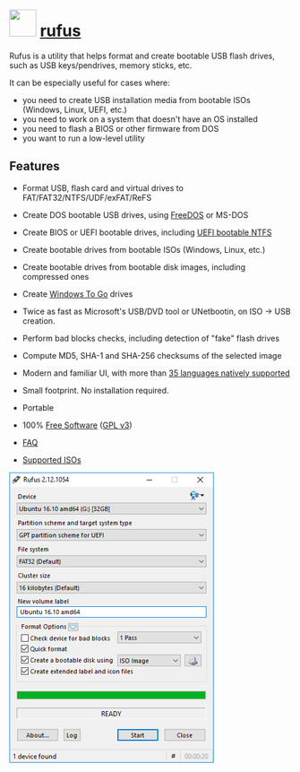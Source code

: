 # <img src="" width="48" height="48"/> [rufus](https://chocolatey.org/packages/rufus.install)

Rufus is a utility that helps format and create bootable USB flash drives, such as USB keys/pendrives, memory sticks, etc.

It can be especially useful for cases where:

- you need to create USB installation media from bootable ISOs (Windows, Linux, UEFI, etc.)
- you need to work on a system that doesn't have an OS installed
- you need to flash a BIOS or other firmware from DOS
- you want to run a low-level utility

## Features

* Format USB, flash card and virtual drives to FAT/FAT32/NTFS/UDF/exFAT/ReFS
* Create DOS bootable USB drives, using [FreeDOS](http://www.freedos.org/) or MS-DOS
* Create BIOS or UEFI bootable drives, including [UEFI bootable NTFS](https://github.com/pbatard/uefi-ntfs)
* Create bootable drives from bootable ISOs (Windows, Linux, etc.)
* Create bootable drives from bootable disk images, including compressed ones
* Create [Windows To Go](https://en.wikipedia.org/wiki/Windows_To_Go) drives
* Twice as fast as Microsoft's USB/DVD tool or UNetbootin, on ISO -> USB creation.
* Perform bad blocks checks, including detection of "fake" flash drives
* Compute MD5, SHA-1 and SHA-256 checksums of the selected image
* Modern and familiar UI, with more than [35 languages natively supported](https://rufus.akeo.ie/translations)
* Small footprint. No installation required.
* Portable
* 100% [Free Software](http://www.gnu.org/philosophy/free-sw.en.html) ([GPL v3](http://www.gnu.org/licenses/gpl-3.0.en.html))

* [FAQ](https://github.com/pbatard/rufus/wiki/FAQ)
* [Supported ISOs](http://rufus.akeo.ie/#ref2)


![screenshot](screenshot.png)